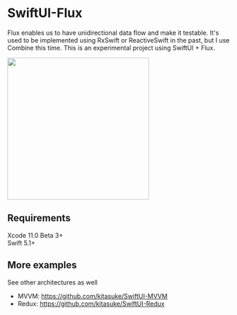 # SwiftUI-Flux

Flux enables us to have unidirectional data flow and make it testable. It's used to be implemented using RxSwift or ReactiveSwift in the past, but I use Combine this time. This is an experimental project using SwiftUI + Flux.

<img src="https://raw.githubusercontent.com/wiki/kitasuke/SwiftUI-MVVM/images/screenshot.png" width=320>

## Requirements

Xcode 11.0 Beta 3+  
Swift 5.1+

## More examples

See other architectures as well

- MVVM: https://github.com/kitasuke/SwiftUI-MVVM
- Redux: https://github.com/kitasuke/SwiftUI-Redux

